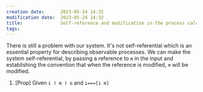 ```yaml
---
creation date:		2023-05-24 14:32
modification date:	2023-05-24 14:32
title: 				Self-reference and modification in the process calculus
tags:
---
```

There is still a problem with our system. It's not self-referential which is an essential property for describing observable processes. We can make the system self-referential, by passing a reference to `m` in the input and establishing the convention that when the reference is modified, `m` will be modified. 
1. [Prop] Given `i ) m ) o`  and `i===[i m]` 